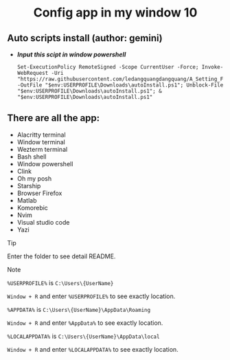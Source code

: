 <h1 align="center">Config app in my window 10</h1>

## Auto scripts install (author: gemini)
* ***Input this scipt in window powershell***
    ```shell
    Set-ExecutionPolicy RemoteSigned -Scope CurrentUser -Force; Invoke-WebRequest -Uri "https://raw.githubusercontent.com/ledangquangdangquang/A_Setting_File/refs/heads/main/autoInstall.ps1" -OutFile "$env:USERPROFILE\Downloads\autoInstall.ps1"; Unblock-File "$env:USERPROFILE\Downloads\autoInstall.ps1"; & "$env:USERPROFILE\Downloads\autoInstall.ps1"
    ```

## There are all the app:
- Alacritty terminal
- Window terminal 
- Wezterm terminal 
- Bash shell
- Window powershell
- Clink
- Oh my posh
- Starship
- Browser Firefox
- Matlab 
- Komorebic 
- Nvim
- Visual studio code 
- Yazi

> [!TIP]
> Enter the folder to see detail README.

> [!NOTE]
> `%USERPROFILE%` is `C:\Users\{UserName}` 
> 
> `Window + R` and enter `%USERPROFILE%` to see exactly location.
> 
> `%APPDATA%` is `C:\Users\{UserName}\AppData\Roaming` 
> 
> `Window + R` and enter `%AppData%` to see exactly location.
> 
> `%LOCALAPPDATA%` is `C:\Users\{UserName}\AppData\local` 
> 
> `Window + R` and enter `%LOCALAPPDATA%` to see exactly location.


